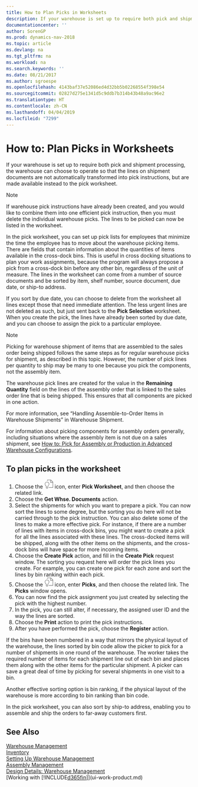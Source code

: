 ```yaml
---
title: How to Plan Picks in Worksheets
description: If your warehouse is set up to require both pick and shipment processing, the warehouse can choose to operate so that the lines on shipment documents are not automatically transformed into pick instructions, but are made available instead to the pick worksheet.
documentationcenter: ''
author: SorenGP
ms.prod: dynamics-nav-2018
ms.topic: article
ms.devlang: na
ms.tgt_pltfrm: na
ms.workload: na
ms.search.keywords: ''
ms.date: 08/21/2017
ms.author: sgroespe
ms.openlocfilehash: 4143baf37e52086ed4d32bb5b02268554f398e54
ms.sourcegitcommit: 02827d275e1341d5c9ddb7b314b43b48a9ac96e2
ms.translationtype: HT
ms.contentlocale: zh-CN
ms.lasthandoff: 04/04/2019
ms.locfileid: "7299"
---
```

# <a name="how-to-plan-picks-in-worksheets"></a>How to: Plan Picks in Worksheets
If your warehouse is set up to require both pick and shipment processing, the warehouse can choose to operate so that the lines on shipment documents are not automatically transformed into pick instructions, but are made available instead to the pick worksheet.  

> [!NOTE]  
>  If warehouse pick instructions have already been created, and you would like to combine them into one efficient pick instruction, then you must delete the individual warehouse picks. The lines to be picked can now be listed in the worksheet.  

In the pick worksheet, you can set up pick lists for employees that minimize the time the employee has to move about the warehouse picking items. There are fields that contain information about the quantities of items available in the cross-dock bins. This is useful in cross docking situations to plan your work assignments, because the program will always propose a pick from a cross-dock bin before any other bin, regardless of the unit of measure. The lines in the worksheet can come from a number of source documents and be sorted by item, shelf number, source document, due date, or ship-to address.  

If you sort by due date, you can choose to delete from the worksheet all lines except those that need immediate attention. The less urgent lines are not deleted as such, but just sent back to the **Pick Selection** worksheet. When you create the pick, the lines have already been sorted by due date, and you can choose to assign the pick to a particular employee.  

> [!NOTE]  
>  Picking for warehouse shipment of items that are assembled to the sales order being shipped follows the same steps as for regular warehouse picks for shipment, as described in this topic. However, the number of pick lines per quantity to ship may be many to one because you pick the components, not the assembly item.  
>   
>  The warehouse pick lines are created for the value in the **Remaining Quantity** field on the lines of the assembly order that is linked to the sales order line that is being shipped. This ensures that all components are picked in one action.  
>   
>  For more information, see “Handling Assemble-to-Order Items in Warehouse Shipments” in Warehouse Shipment.  
>   
>  For information about picking components for assembly orders generally, including situations where the assembly item is not due on a sales shipment, see [How to: Pick for Assembly or Production in Advanced Warehouse Configurations](warehouse-how-to-pick-for-internal-operations-in-advanced-warehousing.md).  

## <a name="to-plan-picks-in-the-worksheet"></a>To plan picks in the worksheet  
1.  Choose the ![Search for Page or Report](media/ui-search/search_small.png "Search for Page or Report icon") icon, enter **Pick Worksheet**, and then choose the related link.  
2.  Choose the **Get Whse. Documents** action.  
3.  Select the shipments for which you want to prepare a pick. You can now sort the lines to some degree, but the sorting you do here will not be carried through to the pick instruction. You can also delete some of the lines to make a more effective pick. For instance, if there are a number of lines with items in cross-dock bins, you might want to create a pick for all the lines associated with these lines. The cross-docked items will be shipped, along with the other items on the shipments, and the cross-dock bins will have space for more incoming items.  
4.  Choose the **Create Pick** action, and fill in the **Create Pick** request window. The sorting you request here will order the pick lines you create. For example, you can create one pick for each zone and sort the lines by bin ranking within each pick.  
5.  Choose the ![Search for Page or Report](media/ui-search/search_small.png "Search for Page or Report icon") icon, enter **Picks**, and then choose the related link. The **Picks** window opens.  
6.  You can now find the pick assignment you just created by selecting the pick with the highest number.  
7.  In the pick, you can still alter, if necessary, the assigned user ID and the way the lines are sorted.  
8.  Choose the **Print** action to print the pick instructions.  
9. After you have performed the pick, choose the **Register** action.  

If the bins have been numbered in a way that mirrors the physical layout of the warehouse, the lines sorted by bin code allow the picker to pick for a number of shipments in one round of the warehouse. The worker takes the required number of items for each shipment line out of each bin and places them along with the other items for the particular shipment. A picker can save a great deal of time by picking for several shipments in one visit to a bin.  

Another effective sorting option is bin ranking, if the physical layout of the warehouse is more according to bin ranking than bin code.  

In the pick worksheet, you can also sort by ship-to address, enabling you to assemble and ship the orders to far-away customers first.  

## <a name="see-also"></a>See Also
[Warehouse Management](warehouse-manage-warehouse.md)  
[Inventory](inventory-manage-inventory.md)  
[Setting Up Warehouse Management](warehouse-setup-warehouse.md)     
[Assembly Management](assembly-assemble-items.md)    
[Design Details: Warehouse Management](design-details-warehouse-management.md)  
[Working with [!INCLUDE[d365fin](includes/d365fin_md.md)]](ui-work-product.md)
